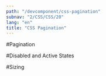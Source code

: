```yaml
---
path: "/devcomponent/css-pagination"
subnav: "2/CSS/CSS/20"
lang: "en"
title: "CSS Pagination"
---
```


#Pagination

<reactpagination1></reactpagination1>

#Disabled and Active States

<reactpagination2></reactpagination2>

#Sizing

<reactpagination3></reactpagination3>

<reactpagination4></reactpagination4>